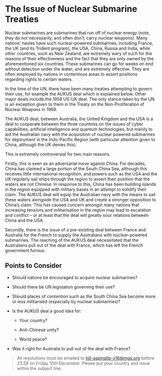 # The Issue of Nuclear Submarine Treaties
Nuclear submarines are submarines that run off of nuclear energy (note, they do not necessarily, and often don’t, carry nuclear weapons). Many nations’ navies have such nuclear-powered submarines, including France, the UK (and its Trident program), the USA, China, Russia and India, while other countries, such as New Zealand, are extremely wary of such for the reasons of their effectiveness and the fact that they are only owned by the aforementioned six countries. These submarines can go for weeks on end without detection under the water, and are extremely effective. They are often employed by nations in contentious areas to assert positions regarding rights to certain waters.

In the time of the UN, there have been many treaties attempting to govern their use, for example the AUKUS deal which is explained below. Other major deals include the 1958 US-UK deal. The only stance taken by the UN is an exception given to them in the Treaty on the Non-Proliferation of Nuclear Weapons in 1968.

The AUKUS deal, between Australia, the United Kingdom and the USA is a deal to cooperate between the three countries on the issues of cyber capabilities, artificial intelligence and quantum technologies, but mainly to aid the Australian navy with the acquisition of nuclear powered submarines for deployment in the Indo-Pacific Region (with particular attention given to China, although the UK denies this).

This is extremely controversial for two main reasons.

Firstly, this is seen as an adversarial move against China. For decades, China has claimed a large portion of the South China Sea, although this receives little international recognition, and powers such as the USA and the UK regularly sail ships through the region to assert their position that the waters are not Chinese. In response to this, China has been building islands in the region equipped with military bases in an attempt to solidify their claim. The AUKUS deal will equip the Australian navy with the means to sail these waters alongside the USA and UK and create a stronger opposition to China’s claim. This has caused concern amongst many nations that increasing tensions and militarisation in the region may lead to escalation and conflict – or at least that the deal will greatly sour relations between China and the USA.

Secondly, there is the issue of a pre-existing deal between France and Australia for the French to supply the Australians with nuclear-powered submarines. The reaching of the AUKUS deal necessitated that the Australians pull out of the deal with France, which has left the French government furious.

## Points to Consider

- Should nations be encouraged to acquire nuclear submarines?

- Should there be UN legislation governing their use?

- Should places of contention such as the South China Sea become more or less militarised (especially by nuclear submarines)?

- Is the AUKUS deal a good idea for:

    - Your country?

    - Anti-Chinese unity?

    - World peace?

- Was it right for Australia to pull out of the deal with France?

> All resolutions must be emailed to hill-aspinallp-y16@mgs.org before 23.59 on Friday 10th December. Please put your country and issue within the subject line.
